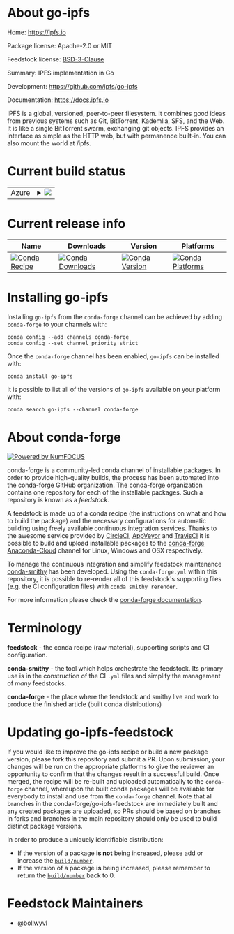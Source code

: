 About go-ipfs
=============

Home: https://ipfs.io

Package license: Apache-2.0 or MIT

Feedstock license: [BSD-3-Clause](https://github.com/conda-forge/go-ipfs-feedstock/blob/main/LICENSE.txt)

Summary: IPFS implementation in Go

Development: https://github.com/ipfs/go-ipfs

Documentation: https://docs.ipfs.io

IPFS is a global, versioned, peer-to-peer filesystem. It combines good ideas
from previous systems such as Git, BitTorrent, Kademlia, SFS, and the Web.
It is like a single BitTorrent swarm, exchanging git objects. IPFS provides
an interface as simple as the HTTP web, but with permanence built-in. You
can also mount the world at /ipfs.


Current build status
====================


<table>
    
  <tr>
    <td>Azure</td>
    <td>
      <details>
        <summary>
          <a href="https://dev.azure.com/conda-forge/feedstock-builds/_build/latest?definitionId=12203&branchName=main">
            <img src="https://dev.azure.com/conda-forge/feedstock-builds/_apis/build/status/go-ipfs-feedstock?branchName=main">
          </a>
        </summary>
        <table>
          <thead><tr><th>Variant</th><th>Status</th></tr></thead>
          <tbody><tr>
              <td>linux_64</td>
              <td>
                <a href="https://dev.azure.com/conda-forge/feedstock-builds/_build/latest?definitionId=12203&branchName=main">
                  <img src="https://dev.azure.com/conda-forge/feedstock-builds/_apis/build/status/go-ipfs-feedstock?branchName=main&jobName=linux&configuration=linux_64_" alt="variant">
                </a>
              </td>
            </tr><tr>
              <td>osx_64</td>
              <td>
                <a href="https://dev.azure.com/conda-forge/feedstock-builds/_build/latest?definitionId=12203&branchName=main">
                  <img src="https://dev.azure.com/conda-forge/feedstock-builds/_apis/build/status/go-ipfs-feedstock?branchName=main&jobName=osx&configuration=osx_64_" alt="variant">
                </a>
              </td>
            </tr><tr>
              <td>win_64</td>
              <td>
                <a href="https://dev.azure.com/conda-forge/feedstock-builds/_build/latest?definitionId=12203&branchName=main">
                  <img src="https://dev.azure.com/conda-forge/feedstock-builds/_apis/build/status/go-ipfs-feedstock?branchName=main&jobName=win&configuration=win_64_" alt="variant">
                </a>
              </td>
            </tr>
          </tbody>
        </table>
      </details>
    </td>
  </tr>
</table>

Current release info
====================

| Name | Downloads | Version | Platforms |
| --- | --- | --- | --- |
| [![Conda Recipe](https://img.shields.io/badge/recipe-go--ipfs-green.svg)](https://anaconda.org/conda-forge/go-ipfs) | [![Conda Downloads](https://img.shields.io/conda/dn/conda-forge/go-ipfs.svg)](https://anaconda.org/conda-forge/go-ipfs) | [![Conda Version](https://img.shields.io/conda/vn/conda-forge/go-ipfs.svg)](https://anaconda.org/conda-forge/go-ipfs) | [![Conda Platforms](https://img.shields.io/conda/pn/conda-forge/go-ipfs.svg)](https://anaconda.org/conda-forge/go-ipfs) |

Installing go-ipfs
==================

Installing `go-ipfs` from the `conda-forge` channel can be achieved by adding `conda-forge` to your channels with:

```
conda config --add channels conda-forge
conda config --set channel_priority strict
```

Once the `conda-forge` channel has been enabled, `go-ipfs` can be installed with:

```
conda install go-ipfs
```

It is possible to list all of the versions of `go-ipfs` available on your platform with:

```
conda search go-ipfs --channel conda-forge
```


About conda-forge
=================

[![Powered by
NumFOCUS](https://img.shields.io/badge/powered%20by-NumFOCUS-orange.svg?style=flat&colorA=E1523D&colorB=007D8A)](https://numfocus.org)

conda-forge is a community-led conda channel of installable packages.
In order to provide high-quality builds, the process has been automated into the
conda-forge GitHub organization. The conda-forge organization contains one repository
for each of the installable packages. Such a repository is known as a *feedstock*.

A feedstock is made up of a conda recipe (the instructions on what and how to build
the package) and the necessary configurations for automatic building using freely
available continuous integration services. Thanks to the awesome service provided by
[CircleCI](https://circleci.com/), [AppVeyor](https://www.appveyor.com/)
and [TravisCI](https://travis-ci.com/) it is possible to build and upload installable
packages to the [conda-forge](https://anaconda.org/conda-forge)
[Anaconda-Cloud](https://anaconda.org/) channel for Linux, Windows and OSX respectively.

To manage the continuous integration and simplify feedstock maintenance
[conda-smithy](https://github.com/conda-forge/conda-smithy) has been developed.
Using the ``conda-forge.yml`` within this repository, it is possible to re-render all of
this feedstock's supporting files (e.g. the CI configuration files) with ``conda smithy rerender``.

For more information please check the [conda-forge documentation](https://conda-forge.org/docs/).

Terminology
===========

**feedstock** - the conda recipe (raw material), supporting scripts and CI configuration.

**conda-smithy** - the tool which helps orchestrate the feedstock.
                   Its primary use is in the construction of the CI ``.yml`` files
                   and simplify the management of *many* feedstocks.

**conda-forge** - the place where the feedstock and smithy live and work to
                  produce the finished article (built conda distributions)


Updating go-ipfs-feedstock
==========================

If you would like to improve the go-ipfs recipe or build a new
package version, please fork this repository and submit a PR. Upon submission,
your changes will be run on the appropriate platforms to give the reviewer an
opportunity to confirm that the changes result in a successful build. Once
merged, the recipe will be re-built and uploaded automatically to the
`conda-forge` channel, whereupon the built conda packages will be available for
everybody to install and use from the `conda-forge` channel.
Note that all branches in the conda-forge/go-ipfs-feedstock are
immediately built and any created packages are uploaded, so PRs should be based
on branches in forks and branches in the main repository should only be used to
build distinct package versions.

In order to produce a uniquely identifiable distribution:
 * If the version of a package **is not** being increased, please add or increase
   the [``build/number``](https://docs.conda.io/projects/conda-build/en/latest/resources/define-metadata.html#build-number-and-string).
 * If the version of a package **is** being increased, please remember to return
   the [``build/number``](https://docs.conda.io/projects/conda-build/en/latest/resources/define-metadata.html#build-number-and-string)
   back to 0.

Feedstock Maintainers
=====================

* [@bollwyvl](https://github.com/bollwyvl/)

